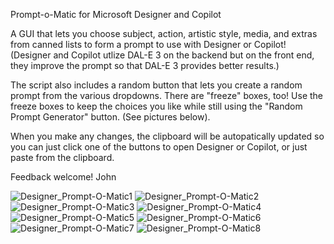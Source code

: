Prompt-o-Matic for Microsoft Designer and Copilot

A GUI that lets you choose subject, action, artistic style, media, and extras from canned lists to form a prompt to use with Designer or Copilot!
(Designer and Copilot utlize DAL-E 3 on the backend but on the front end, they improve the prompt so that DAL-E 3 provides better results.)

The script also includes a random button that lets you create a random prompt from the various dropdowns. There are "freeze" boxes, too!
Use the freeze boxes to keep the choices you like while still using the "Random Prompt Generator" button. (See pictures below).

When you make any changes, the clipboard will be autopatically updated so you can just click one of the buttons to open Designer or Copilot, or just paste from the clipboard.

Feedback welcome!
John

![Designer_Prompt-O-Matic1](https://github.com/matziq/Prompt-O-Matic-for-Microsoft-Designer-and-Copilot/assets/31866685/fa62893e-7bee-4d0b-89da-592ba4b9c5b4)
![Designer_Prompt-O-Matic2](https://github.com/matziq/Prompt-O-Matic-for-Microsoft-Designer-and-Copilot/assets/31866685/b7ddfb05-735c-4bc5-9223-ece3a994361b)
![Designer_Prompt-O-Matic3](https://github.com/matziq/Prompt-O-Matic-for-Microsoft-Designer-and-Copilot/assets/31866685/9c4f2ce3-f8d8-4fd9-b1c2-158e77f3f94d)
![Designer_Prompt-O-Matic4](https://github.com/matziq/Prompt-O-Matic-for-Microsoft-Designer-and-Copilot/assets/31866685/83a08fa2-6882-4cbc-90af-05df12ebf25c)
![Designer_Prompt-O-Matic5](https://github.com/matziq/Prompt-O-Matic-for-Microsoft-Designer-and-Copilot/assets/31866685/d613f8aa-f8f6-4f5f-87c6-9e5b63d60a15)
![Designer_Prompt-O-Matic6](https://github.com/matziq/Prompt-O-Matic-for-Microsoft-Designer-and-Copilot/assets/31866685/8210bcd1-fb0a-4506-843e-d4edaf408dac)
![Designer_Prompt-O-Matic7](https://github.com/matziq/Prompt-O-Matic-for-Microsoft-Designer-and-Copilot/assets/31866685/7272a587-762f-42d7-9df7-eba847a43286)
![Designer_Prompt-O-Matic8](https://github.com/matziq/Prompt-O-Matic-for-Microsoft-Designer-and-Copilot/assets/31866685/3fea29da-718f-4876-be51-4f89eeab656a)


